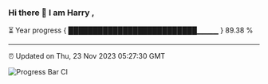 ### Hi there 👋 I am Harry , 

⏳ Year progress { ██████████████████████████▁▁▁▁ } 89.38 %

---

⏰ Updated on Thu, 23 Nov 2023 05:27:30 GMT

![Progress Bar CI](https://github.com/duykhang68/duykhang68/workflows/Progress%20Bar%20CI/badge.svg)

